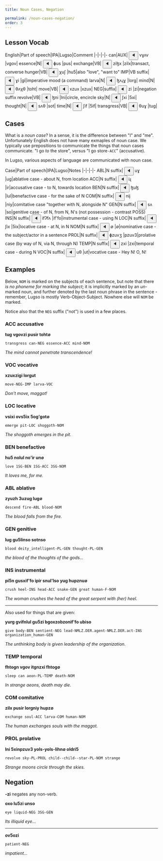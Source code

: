 ```yaml
---
title: Noun Cases, Negation

permalink: /noun-cases-negation/
order: 3
---
```


## Lesson Vocab

English|Part of speech|IPA|Lugso|Comment
|-|-|-|-
can|AUX|<span class='spoken'> <button class='speak' type='button' data-ipa='vɣʌv'>🔈</button> <span class='ipa'>vɣʌv</span> </span>|vgov|
essence|N|<span class='spoken'> <button class='speak' type='button' data-ipa='ɸus'>🔈</button> <span class='ipa'>ɸus</span> </span>|pus|
exchange|VB|<span class='spoken'> <button class='speak' type='button' data-ipa='ziɮx'>🔈</button> <span class='ipa'>ziɮx</span> </span>|zilx|transact, converse
hunger|VB|<span class='spoken'> <button class='speak' type='button' data-ipa='χuʃ'>🔈</button> <span class='ipa'>χuʃ</span> </span>|hu5|also "love", "want to"
IMP|VB suffix|<span class='spoken'> <button class='speak' type='button' data-ipa='ɣi'>🔈</button> <span class='ipa'>ɣi</span> </span>|gi|imperative mood (a command)
larva|N|<span class='spoken'> <button class='speak' type='button' data-ipa='ɮʌɻɣ'>🔈</button> <span class='ipa'>ɮʌɻɣ</span> </span>|lorg|
mind|N|<span class='spoken'> <button class='speak' type='button' data-ipa='θʌχθ'>🔈</button> <span class='ipa'>θʌχθ</span> </span>|toht|
move|VB|<span class='spoken'> <button class='speak' type='button' data-ipa='xzux'>🔈</button> <span class='ipa'>xzux</span> </span>|xzux|
NEG|suffix|<span class='spoken'> <button class='speak' type='button' data-ipa='zi'>🔈</button> <span class='ipa'>zi</span> </span>|zi|negation suffix
revolve|VB|<span class='spoken'> <button class='speak' type='button' data-ipa='ɮni'>🔈</button> <span class='ipa'>ɮni</span> </span>|lni|circle, encircle
sky|N|<span class='spoken'> <button class='speak' type='button' data-ipa='ʃxi'>🔈</button> <span class='ipa'>ʃxi</span> </span>|5xi|
thought|N|<span class='spoken'> <button class='speak' type='button' data-ipa='sʌθ'>🔈</button> <span class='ipa'>sʌθ</span> </span>|sot|
time|N|<span class='spoken'> <button class='speak' type='button' data-ipa='ʃif'>🔈</button> <span class='ipa'>ʃif</span> </span>|5if|
transgress|VB|<span class='spoken'> <button class='speak' type='button' data-ipa='θuɣ'>🔈</button> <span class='ipa'>θuɣ</span> </span>|tug|

## Cases

What is a _noun case_? In a sense, it is the difference between "I" and "me". Unfortunately English does not have many exmaples of noun case. We typically use prepositions to communicate the things that noun cases communicate. "I go _to_ the store", versus "I go store`-ACC`" (accusative).

In Lugso, various aspects of language are communicated with noun case.

Case|Part of speech|IPA|Lugso|Notes
|-|-|-|-
ABL|N suffix|<span class='spoken'> <button class='speak' type='button' data-ipa='uɣ'>🔈</button> <span class='ipa'>uɣ</span> </span>|ug|ablative case - about N, from location
ACC|N suffix|<span class='spoken'> <button class='speak' type='button' data-ipa='iɻ'>🔈</button> <span class='ipa'>iɻ</span> </span>|ir|accusative case - to N, towards location
BEN|N suffix|<span class='spoken'> <button class='speak' type='button' data-ipa='ɮuɮ'>🔈</button> <span class='ipa'>ɮuɮ</span> </span>|lul|benefactive case - for the sake of N
COM|N suffix|<span class='spoken'> <button class='speak' type='button' data-ipa='nij'>🔈</button> <span class='ipa'>nij</span> </span>|niy|comitative case "together with N, alongside N"
GEN|N suffix|<span class='spoken'> <button class='speak' type='button' data-ipa='sʌ'>🔈</button> <span class='ipa'>sʌ</span> </span>|so|genitive case - of N, from N, N's (not possession - contrast POSS)
INS|N suffix|<span class='spoken'> <button class='speak' type='button' data-ipa='ifʔfʌ'>🔈</button> <span class='ipa'>ifʔfʌ</span> </span>|if'fo|instrumental case - using N
LOC|N suffix|<span class='spoken'> <button class='speak' type='button' data-ipa='ʃix'>🔈</button> <span class='ipa'>ʃix</span> </span>|5ix|locative case - at N, in N
NOM|N suffix|<span class='spoken'> <button class='speak' type='button' data-ipa='∅'>🔈</button> <span class='ipa'>∅</span> </span>|∅|nominative case - the subject/actor in a sentence
PROL|N suffix|<span class='spoken'> <button class='speak' type='button' data-ipa='ɸzuvʒ'>🔈</button> <span class='ipa'>ɸzuvʒ</span> </span>|pzuv3|prolative case (by way of N, via N, through N)
TEMP|N suffix|<span class='spoken'> <button class='speak' type='button' data-ipa='zxi'>🔈</button> <span class='ipa'>zxi</span> </span>|zxi|temporal case - during N
VOC|N suffix|<span class='spoken'> <button class='speak' type='button' data-ipa='uθ'>🔈</button> <span class='ipa'>uθ</span> </span>|ut|vocative case - Hey N! O, N!

## Examples

Below, `NOM` is marked on the subjects of each sentence, but note that there _is no phoneme for marking the subject_; it is implicitly marked by an _un_-marked noun, and further denoted by the last noun phrase in the sentence - remember, Lugso is mostly Verb-Object-Subject. Nowhere else will `NOM` be marked.

Notice also that the `NEG` suffix ("not") is used in a few places.

### ACC accusative

**tug vgovzi pusir toht∅**

`transgress can-NEG essence-ACC mind-NOM`

_The mind cannot penetrate transcendence!_

### VOC vocative

**xzuxzigi lorgut**

`move-NEG-IMP larva-VOC`

_Don't move, maggot!_

### LOC locative

**vsixi ovs5ix 5og'got∅**

`emerge pit-LOC shoggoth-NOM`

_The shoggoth emerges in the pit._

### BEN benefactive

**hu5 nolul no'ir un∅**

`love 1SG-BEN 1SG-ACC 3SG-NOM`

_It loves me, for me._

### ABL ablative

**zyuzh 3uzug lug∅**

`descend fire-ABL blood-NOM`

_The blood falls from the fire._

### GEN genitive

**lug gu5linso sotnso**

`blood deity_intelligent-PL-GEN thought-PL-GEN`

_the blood of the thoughts of the gods..._

### INS instrumental

**pi5n gusxif'fo ipir snul'lso yug hupznu∅**

`crush heel-INS head-ACC snake-GEN great human-F-NOM`

_The woman crushes the head of the great serpent with (her) heel._

---

Also used for things that are given:

**yurg gvifnlul gu5zi bgoxzobzonif'fo ubiso**

`give body-BEN sentient-NEG lead-NMLZ.DER.agent-NMLZ.DER.act-INS organization_human-GEN`

_The unthinking body is given leadership of the organization._

### TEMP temporal

**fhtogn vgov itgnzxi fhtog∅**

`sleep can aeon-PL-TEMP death-NOM`

_In strange aeons, death may die._

### COM comitative

**zilx pusir lorgniy hupz∅**

`exchange soul-ACC larva-COM human-NOM`

_The human exchanges souls with the maggot._

### PROL prolative

**lni 5xinpzuv3 yols-yols-lihn∅ oldri5**

`revolve sky-PL-PROL child--child--star-PL-NOM strange`

_Strange moons circle through the skies._

## Negation

**-zi** negates any non-verb.

**oxo lu5zi unso**

`eye liquid-NEG 3SG-GEN`

_Its illiquid eye..._

---

**ov5ozi**

`patient-NEG`

_impatient..._
